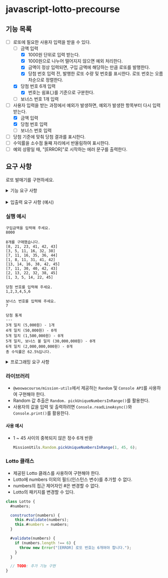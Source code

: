 # javascript-lotto-precourse

## 기능 목록

- [ ] 로또에 필요한 사용자 입력을 받을 수 있다.
  - [ ] 금액 입력
    - [x] 1000원 단위로 입력 받는다.
    - [x] 1000원으로 나누어 떨어지지 않으면 예외 처리한다.
    - [x] 금액이 정상 입력되면, 구입 금액에 해당하는 만큼 로또를 발행한다.
    - [x] 당첨 번호 입력 전, 발행한 로또 수량 및 번호를 표시한다. 로또 번호는 오름차순으로 정렬한다.
  - [x] 당첨 번호 6개 입력
    - [x] 번호는 쉼표(,)를 기준으로 구분한다.
  - [ ] 보너스 번호 1개 입력
- [ ] 사용자 입력을 받는 과정에서 예외가 발생하면, 예외가 발생한 항목부터 다시 입력 받는다.
  - [x] 금액 입력
  - [x] 당첨 번호 입력
  - [ ] 보너스 번호 입력
- [ ] 당첨 기준에 맞춰 당첨 결과를 표시한다.
- [ ] 수익률을 소수점 둘째 자리에서 반올림하여 표시한다.
- [ ] 예외 상황일 때, "[ERROR]"로 시작하는 에러 문구를 출력한다.

## 요구 사항

로또 발매기를 구현하세요.

<details>
<summary>기능 요구 사항</summary>

### 기능

- 로또 번호의 숫자 범위는 `1~45`이다.
- 1개의 로또 발행에서 중복되지 않는 숫자 6개를 뽑는다.
- 추첨 시, 중복되지 않는 숫자 6개 + 보너스 번호 1개를 뽑는다.
- 1 ~ 5등까지 당첨될 수 있다.
- 당첨 기준과 금액은 아래와 같다.
  | 등수 | 일치 | 당첨금 |
  | -- | -- | -- |
  | 1 | 번호 6개 | 20억 |
  | 2 | 번호 5개 + 보너스 1개 | 3천만 |
  | 3 | 번호 5개 | 150만 |
  | 4 | 번호 4개 | 5만 |
  | 5 | 번호 3개 | 5천 |
- 로또 구입 금액 입력 시, 구입 금액 만큼 로또를 발행한다.
- 로또 1장은 천원이다.
- 당첨 번호와 보너스 번호를 입력받는다.
- 사용자가 구매한 로또 번호, 당첨 번호를 비교하여, 당첨 내역과 수익률을 출력하고 게임을 종료한다.
- 잘못된 값을 입력받으면, "[ERROR]"로 시작하는 메시지와 함께 `Error`를 발생시킨 뒤 해당 메시지를 출력하고 해당 지점부터 다시 입력을 받는다.

</details>

<br/>

<details>
<summary>입출력 요구 사항 (예시)</summary>

### 입력

- 로또 구입 금액을 입력 받는다. 천원 단위로 입력 받고, 천원으로 나누어 떨어지지 않는 경우 예외 처리한다.

  ```shell
  14000
  ```

- 당첨 번호를 입력 받는다. 번호는 쉼표(,)를 기준으로 구분한다.

  ```shell
  1,2,3,4,5,6
  ```

- 보너스 번호를 입력 받는다.

  ```shell
  7
  ```

### 출력

- 발행한 로또 수량 및 번호를 출력한다. 로또 번호는 오름차순 정렬하여 표시한다.

  ```shell
  5개를 구매했습니다.
  [8, 21, 23, 41, 42, 43]
  [3, 5, 11, 16, 32, 38]
  [7, 11, 16, 35, 36, 44]
  [1, 8, 11, 31, 41, 42]
  [1, 3, 5, 14, 22, 45]
  ```

- 당첨 내역을 출력한다.

  ```shell
  3개 일치 (5,000원) - 1개
  4개 일치 (50,000원) - 0개
  5개 일치 (1,500,000원) - 0개
  5개 일치, 보너스 볼 일치 (30,000,000원) - 0개
  6개 일치 (2,000,000,000원) - 0개
  ```

- 수익률은 소수점 둘째 자리에서 반올림한다.

  ```shell
  총 수익률은 62.5%입니다.
  ```

- 예외 상황 시, "[ERROR]"로 시작하는 에러 문구를 출력한다.

  ```shell
  [ERROR] 로또 번호는 1부터 45 사이의 숫자여야 합니다.
  ```

</details>

### 실행 예시

```shell
구입금액을 입력해 주세요.
8000

8개를 구매했습니다.
[8, 21, 23, 41, 42, 43]
[3, 5, 11, 16, 32, 38]
[7, 11, 16, 35, 36, 44]
[1, 8, 11, 31, 41, 42]
[13, 14, 16, 38, 42, 45]
[7, 11, 30, 40, 42, 43]
[2, 13, 22, 32, 38, 45]
[1, 3, 5, 14, 22, 45]

당첨 번호를 입력해 주세요.
1,2,3,4,5,6

보너스 번호를 입력해 주세요.
7

당첨 통계
---
3개 일치 (5,000원) - 1개
4개 일치 (50,000원) - 0개
5개 일치 (1,500,000원) - 0개
5개 일치, 보너스 볼 일치 (30,000,000원) - 0개
6개 일치 (2,000,000,000원) - 0개
총 수익률은 62.5%입니다.
```

<details>
<summary>프로그래밍 요구 사항</summary>

### 프로그래밍 요구 사항 1

- Node.js 20.17.0 버전에서 실행 가능해야 한다.
- 프로그램 실행의 시작점은 App.js의 run()이다.
- package.json 파일은 변경할 수 없으며, 제공된 라이브러리와 스타일 라이브러리 이외의 외부 라이브러리는 사용하지 않는다.
- 프로그램 종료 시 process.exit()를 호출하지 않는다.
- 프로그래밍 요구 사항에서 달리 명시하지 않는 한 파일, 패키지 등의 이름을 바꾸거나 이동하지 않는다.
- 자바스크립트 코드 컨벤션을 지키면서 프로그래밍한다.
  - 기본적으로 JavaScript Style Guide를 원칙으로 한다.

### 프로그래밍 요구 사항 2

- indent(인덴트, 들여쓰기) depth를 3이 넘지 않도록 구현한다. 2까지만 허용한다.
  - 예를 들어 while문 안에 if문이 있으면 들여쓰기는 2이다.
  - 힌트: indent(인덴트, 들여쓰기) depth를 줄이는 좋은 방법은 함수(또는 메서드)를 분리하면 된다.
- 3항 연산자를 쓰지 않는다.
- 함수(또는 메서드)가 한 가지 일만 하도록 최대한 작게 만들어라.
- Jest를 이용하여 정리한 기능 목록이 정상적으로 작동하는지 테스트 코드로 확인한다.

### 프로그래밍 요구 사항 3

- 함수(또는 메서드)의 길이가 15라인을 넘어가지 않도록 구현한다.
  - 함수(또는 메서드)가 한 가지 일만 잘 하도록 구현한다.
- else를 지양한다.
  - 때로는 if/else, when문을 사용하는 것이 더 깔끔해 보일 수 있다. 어느 경우에 쓰는 것이 적절할지 스스로 고민해 본다.
  - 힌트: if 조건절에서 값을 return하는 방식으로 구현하면 else를 사용하지 않아도 된다.
- 구현한 기능에 대한 단위 테스트를 작성한다. 단, UI(System.out, System.in, Scanner) 로직은 제외한다.
  - 단위 테스트 작성이 익숙하지 않다면 `LottoTest`를 참고하여 학습한 후 테스트를 작성한다.

</details>

### 라이브러리

- `@woowacourse/mission-utils`에서 제공하는 `Random` 및 `Console API`를 사용하여 구현해야 한다.
- Random 값 추출은 `Random. pickUniqueNumbersInRange()`를 활용한다.
- 사용자의 값을 입력 및 출력하려면 `Console.readLineAsync()`와 `Console.print()`를 활용한다.

#### 사용 예시

- 1 ~ 45 사이의 중복되지 않은 정수 6개 반환
  ```js
  MissionUtils.Random.pickUniqueNumbersInRange(1, 45, 6);
  ```

### Lotto 클래스

- 제공된 Lotto 클래스를 사용하여 구현해야 한다.
- Lotto에 numbers 이외의 필드(인스턴스 변수)를 추가할 수 없다.
- numbers의 접근 제어자인 #은 변경할 수 없다.
- Lotto의 패키지를 변경할 수 있다.

```js
class Lotto {
  #numbers;

  constructor(numbers) {
    this.#validate(numbers);
    this.#numbers = numbers;
  }

  #validate(numbers) {
    if (numbers.length !== 6) {
      throw new Error("[ERROR] 로또 번호는 6개여야 합니다.");
    }
  }

  // TODO: 추가 기능 구현
}
```
